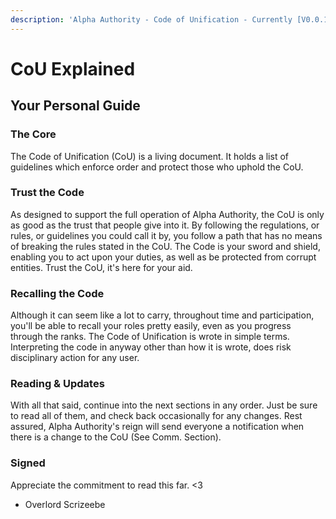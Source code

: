 ```yaml
---
description: 'Alpha Authority - Code of Unification - Currently [V0.0.18]'
---
```


# CoU Explained

## Your Personal Guide

### The Core

The Code of Unification \(CoU\) is a living document. It holds a list of guidelines which enforce order and protect those who uphold the CoU.

### Trust the Code

As designed to support the full operation of Alpha Authority, the CoU is only as good as the trust that people give into it. By following the regulations, or rules, or guidelines you could call it by, you follow a path that has no means of breaking the rules stated in the CoU. The Code is your sword and shield, enabling you to act upon your duties, as well as be protected from corrupt entities. Trust the CoU, it's here for your aid.

### Recalling the Code

Although it can seem like a lot to carry, throughout time and participation, you'll be able to recall your roles pretty easily, even as you progress through the ranks. The Code of Unification is wrote in simple terms. Interpreting the code in anyway other than how it is wrote, does risk disciplinary action for any user.

### Reading & Updates

With all that said, continue into the next sections in any order. Just be sure to read all of them, and check back occasionally for any changes. Rest assured, Alpha Authority's reign will send everyone a notification when there is a change to the CoU \(See Comm. Section\).

### Signed

Appreciate the commitment to read this far. &lt;3   
 - Overlord Scrizeebe

